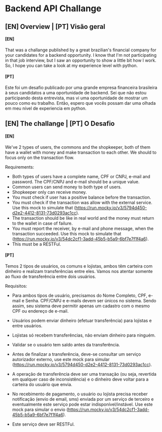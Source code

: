 # Backend API Challange

## [EN] Overview | [PT] Visão geral

#### [EN]

That was a challange published by a great brazilian's financial company for your candidates for a backend opportunity.
I know that I'm not participating in that job interview, but I saw an opportunity to show a little bit how I work.
So, I hope you can take a look at my experience level with python.

#### [PT]

Este foi um desafio publicado por uma grande empresa financeira brasileira à seus candidatos a uma oportunidade de
backend. Sei que não estou participando desta entrevista, mas vi uma oportunidade de mostrar um pouco como eu trabalho.
Então, espero que vocês possam dar uma olhada em meu nível de experiencia em python.




## [EN] The challange | [PT] O Desafio

#### [EN]

We've 2 types of users, the commons and the shopkeeper, both of them have a wallet with money and make transaction to 
each other. We should to focus only on the transaction flow.

Requirements:

* Both types of users have a complete name, CPF or CNPJ, e-mail and password. The CPF/CNPJ and e-mail should be a unique
value.
* Common users can send money to both type of users.
* Shopkeeper only can receive money.
* You must check if user has a positive balance before the transaction.
* You must check if the transaction was allow with the external service. Use this mock to simulate that 
(https://run.mocky.io/v3/5794d450-d2e2-4412-8131-73d0293ac1cc).
* The transaction should be like in real world and the money must return to the wallet in case of failure.
* You must report the receiver, by e-mail and phone message, when the transaction succeeded. Use this mock to simulate 
that (https://run.mocky.io/v3/54dc2cf1-3add-45b5-b5a9-6bf7e7f1f4a6).
* This must be a RESTFul.

#### [PT]

Temos 2 tipos de usuários, os comuns e lojistas, ambos têm carteira com dinheiro e realizam transferências entre eles. Vamos nos atentar somente ao fluxo de transferência entre dois usuários.

Requisitos:

* Para ambos tipos de usuário, precisamos do Nome Completo, CPF, e-mail e Senha. CPF/CNPJ e e-mails devem ser únicos no sistema. Sendo assim, seu sistema deve permitir apenas um cadastro com o mesmo CPF ou endereço de e-mail.

* Usuários podem enviar dinheiro (efetuar transferência) para lojistas e entre usuários.

* Lojistas só recebem transferências, não enviam dinheiro para ninguém.

* Validar se o usuário tem saldo antes da transferência.

* Antes de finalizar a transferência, deve-se consultar um serviço autorizador externo, use este mock para simular (https://run.mocky.io/v3/5794d450-d2e2-4412-8131-73d0293ac1cc).

* A operação de transferência deve ser uma transação (ou seja, revertida em qualquer caso de inconsistência) e o dinheiro deve voltar para a carteira do usuário que envia.

* No recebimento de pagamento, o usuário ou lojista precisa receber notificação (envio de email, sms) enviada por um serviço de terceiro e eventualmente este serviço pode estar indisponível/instável. Use este mock para simular o envio (https://run.mocky.io/v3/54dc2cf1-3add-45b5-b5a9-6bf7e7f1f4a6).

* Este serviço deve ser RESTFul.
